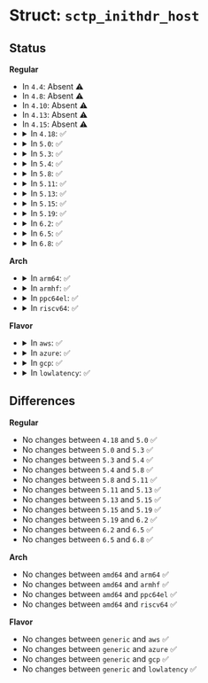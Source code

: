 # Struct: <code>sctp_inithdr_host</code>

## Status
<b>Regular</b>
<ul>
<li>
In <code>4.4</code>: Absent ⚠️
</li>
<li>
In <code>4.8</code>: Absent ⚠️
</li>
<li>
In <code>4.10</code>: Absent ⚠️
</li>
<li>
In <code>4.13</code>: Absent ⚠️
</li>
<li>
In <code>4.15</code>: Absent ⚠️
</li>
<li>
<details>
<summary>In <code>4.18</code>: ✅</summary>

```c
struct sctp_inithdr_host {
    __u32 init_tag;
    __u32 a_rwnd;
    __u16 num_outbound_streams;
    __u16 num_inbound_streams;
    __u32 initial_tsn;
};
```
</details>
</li>
<li>
<details>
<summary>In <code>5.0</code>: ✅</summary>

```c
struct sctp_inithdr_host {
    __u32 init_tag;
    __u32 a_rwnd;
    __u16 num_outbound_streams;
    __u16 num_inbound_streams;
    __u32 initial_tsn;
};
```
</details>
</li>
<li>
<details>
<summary>In <code>5.3</code>: ✅</summary>

```c
struct sctp_inithdr_host {
    __u32 init_tag;
    __u32 a_rwnd;
    __u16 num_outbound_streams;
    __u16 num_inbound_streams;
    __u32 initial_tsn;
};
```
</details>
</li>
<li>
<details>
<summary>In <code>5.4</code>: ✅</summary>

```c
struct sctp_inithdr_host {
    __u32 init_tag;
    __u32 a_rwnd;
    __u16 num_outbound_streams;
    __u16 num_inbound_streams;
    __u32 initial_tsn;
};
```
</details>
</li>
<li>
<details>
<summary>In <code>5.8</code>: ✅</summary>

```c
struct sctp_inithdr_host {
    __u32 init_tag;
    __u32 a_rwnd;
    __u16 num_outbound_streams;
    __u16 num_inbound_streams;
    __u32 initial_tsn;
};
```
</details>
</li>
<li>
<details>
<summary>In <code>5.11</code>: ✅</summary>

```c
struct sctp_inithdr_host {
    __u32 init_tag;
    __u32 a_rwnd;
    __u16 num_outbound_streams;
    __u16 num_inbound_streams;
    __u32 initial_tsn;
};
```
</details>
</li>
<li>
<details>
<summary>In <code>5.13</code>: ✅</summary>

```c
struct sctp_inithdr_host {
    __u32 init_tag;
    __u32 a_rwnd;
    __u16 num_outbound_streams;
    __u16 num_inbound_streams;
    __u32 initial_tsn;
};
```
</details>
</li>
<li>
<details>
<summary>In <code>5.15</code>: ✅</summary>

```c
struct sctp_inithdr_host {
    __u32 init_tag;
    __u32 a_rwnd;
    __u16 num_outbound_streams;
    __u16 num_inbound_streams;
    __u32 initial_tsn;
};
```
</details>
</li>
<li>
<details>
<summary>In <code>5.19</code>: ✅</summary>

```c
struct sctp_inithdr_host {
    __u32 init_tag;
    __u32 a_rwnd;
    __u16 num_outbound_streams;
    __u16 num_inbound_streams;
    __u32 initial_tsn;
};
```
</details>
</li>
<li>
<details>
<summary>In <code>6.2</code>: ✅</summary>

```c
struct sctp_inithdr_host {
    __u32 init_tag;
    __u32 a_rwnd;
    __u16 num_outbound_streams;
    __u16 num_inbound_streams;
    __u32 initial_tsn;
};
```
</details>
</li>
<li>
<details>
<summary>In <code>6.5</code>: ✅</summary>

```c
struct sctp_inithdr_host {
    __u32 init_tag;
    __u32 a_rwnd;
    __u16 num_outbound_streams;
    __u16 num_inbound_streams;
    __u32 initial_tsn;
};
```
</details>
</li>
<li>
<details>
<summary>In <code>6.8</code>: ✅</summary>

```c
struct sctp_inithdr_host {
    __u32 init_tag;
    __u32 a_rwnd;
    __u16 num_outbound_streams;
    __u16 num_inbound_streams;
    __u32 initial_tsn;
};
```
</details>
</li>
</ul>
<b>Arch</b>
<ul>
<li>
<details>
<summary>In <code>arm64</code>: ✅</summary>

```c
struct sctp_inithdr_host {
    __u32 init_tag;
    __u32 a_rwnd;
    __u16 num_outbound_streams;
    __u16 num_inbound_streams;
    __u32 initial_tsn;
};
```
</details>
</li>
<li>
<details>
<summary>In <code>armhf</code>: ✅</summary>

```c
struct sctp_inithdr_host {
    __u32 init_tag;
    __u32 a_rwnd;
    __u16 num_outbound_streams;
    __u16 num_inbound_streams;
    __u32 initial_tsn;
};
```
</details>
</li>
<li>
<details>
<summary>In <code>ppc64el</code>: ✅</summary>

```c
struct sctp_inithdr_host {
    __u32 init_tag;
    __u32 a_rwnd;
    __u16 num_outbound_streams;
    __u16 num_inbound_streams;
    __u32 initial_tsn;
};
```
</details>
</li>
<li>
<details>
<summary>In <code>riscv64</code>: ✅</summary>

```c
struct sctp_inithdr_host {
    __u32 init_tag;
    __u32 a_rwnd;
    __u16 num_outbound_streams;
    __u16 num_inbound_streams;
    __u32 initial_tsn;
};
```
</details>
</li>
</ul>
<b>Flavor</b>
<ul>
<li>
<details>
<summary>In <code>aws</code>: ✅</summary>

```c
struct sctp_inithdr_host {
    __u32 init_tag;
    __u32 a_rwnd;
    __u16 num_outbound_streams;
    __u16 num_inbound_streams;
    __u32 initial_tsn;
};
```
</details>
</li>
<li>
<details>
<summary>In <code>azure</code>: ✅</summary>

```c
struct sctp_inithdr_host {
    __u32 init_tag;
    __u32 a_rwnd;
    __u16 num_outbound_streams;
    __u16 num_inbound_streams;
    __u32 initial_tsn;
};
```
</details>
</li>
<li>
<details>
<summary>In <code>gcp</code>: ✅</summary>

```c
struct sctp_inithdr_host {
    __u32 init_tag;
    __u32 a_rwnd;
    __u16 num_outbound_streams;
    __u16 num_inbound_streams;
    __u32 initial_tsn;
};
```
</details>
</li>
<li>
<details>
<summary>In <code>lowlatency</code>: ✅</summary>

```c
struct sctp_inithdr_host {
    __u32 init_tag;
    __u32 a_rwnd;
    __u16 num_outbound_streams;
    __u16 num_inbound_streams;
    __u32 initial_tsn;
};
```
</details>
</li>
</ul>

## Differences
<b>Regular</b>
<ul>
<li>
No changes between <code>4.18</code> and <code>5.0</code> ✅
</li>
<li>
No changes between <code>5.0</code> and <code>5.3</code> ✅
</li>
<li>
No changes between <code>5.3</code> and <code>5.4</code> ✅
</li>
<li>
No changes between <code>5.4</code> and <code>5.8</code> ✅
</li>
<li>
No changes between <code>5.8</code> and <code>5.11</code> ✅
</li>
<li>
No changes between <code>5.11</code> and <code>5.13</code> ✅
</li>
<li>
No changes between <code>5.13</code> and <code>5.15</code> ✅
</li>
<li>
No changes between <code>5.15</code> and <code>5.19</code> ✅
</li>
<li>
No changes between <code>5.19</code> and <code>6.2</code> ✅
</li>
<li>
No changes between <code>6.2</code> and <code>6.5</code> ✅
</li>
<li>
No changes between <code>6.5</code> and <code>6.8</code> ✅
</li>
</ul>
<b>Arch</b>
<ul>
<li>
No changes between <code>amd64</code> and <code>arm64</code> ✅
</li>
<li>
No changes between <code>amd64</code> and <code>armhf</code> ✅
</li>
<li>
No changes between <code>amd64</code> and <code>ppc64el</code> ✅
</li>
<li>
No changes between <code>amd64</code> and <code>riscv64</code> ✅
</li>
</ul>
<b>Flavor</b>
<ul>
<li>
No changes between <code>generic</code> and <code>aws</code> ✅
</li>
<li>
No changes between <code>generic</code> and <code>azure</code> ✅
</li>
<li>
No changes between <code>generic</code> and <code>gcp</code> ✅
</li>
<li>
No changes between <code>generic</code> and <code>lowlatency</code> ✅
</li>
</ul>
